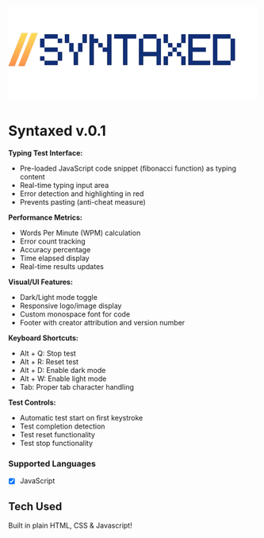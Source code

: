 ![Syntaxed](full_Logo.png)
# Syntaxed v.0.1

**Typing Test Interface:**
- Pre-loaded JavaScript code snippet (fibonacci function) as typing content
- Real-time typing input area
- Error detection and highlighting in red
- Prevents pasting (anti-cheat measure)

**Performance Metrics:**
- Words Per Minute (WPM) calculation
- Error count tracking
- Accuracy percentage
- Time elapsed display
- Real-time results updates

**Visual/UI Features:**
- Dark/Light mode toggle
- Responsive logo/image display
- Custom monospace font for code
- Footer with creator attribution and version number

**Keyboard Shortcuts:**
- Alt + Q: Stop test
- Alt + R: Reset test
- Alt + D: Enable dark mode
- Alt + W: Enable light mode
- Tab: Proper tab character handling

**Test Controls:**
- Automatic test start on first keystroke
- Test completion detection
- Test reset functionality
- Test stop functionality


### Supported Languages
- [x] JavaScript

## Tech Used
Built in plain HTML, CSS & Javascript!
